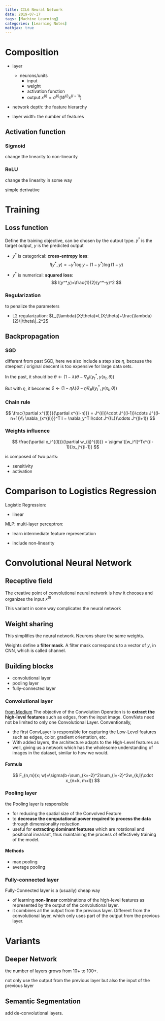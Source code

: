 ```yaml
---
title: CIL6 Neural Network
date: 2019-07-17
tags: [Machine Learning]
categories: [Learning Notes]
mathjax: true
---
```


# Composition

- layer
  - neurons/units
    - input
    - weight
    - activation function
    - output $x^{(l)}=\sigma^{(l)}(W^{(l)}x^{(l-1)})$​

- network depth: the feature hierarchy
- layer width: the number of features

## Activation function

### Sigmoid

change the linearity to non-linearity

### ReLU

change the linearity in some way

simple derivative

# Training

## Loss function

Define the training objective, can be chosen by the output type. $y^*$  is the target output, $y$ is the predicted output

- $y^*$​​ is categorical: **cross-entropy loss**: 
  $$
  l(y^*,y)=-y^* \log y - (1-y^*)\log(1-y)
  $$
  
- $y^*$ is numerical: **squared loss**: 
  $$
  l(y^*,y)=\frac{1}{2}(y^*-y)^2
  $$

### Regularization

to penalize the parameters

- L2 regularization: $L_{\lambda}(X;\theta)=L(X;\theta)+\frac{\lambda}{2}\|\theta\|_2^2$

## Backpropagation

### SGD

different from past SGD, here we also include a step size  $\eta$, because the steepest / original descent is too expensive for large data sets. 

In the past, it should be $\theta\leftarrow (1-\lambda)\theta - \nabla_\theta l(y_t^*, y(x_t, \theta))$

But with $\eta$​​, it becomes $\theta\leftarrow (1-\eta\lambda)\theta - \eta\nabla_\theta l(y_t^*, y(x_t, \theta))$​​

### Chain rule

$$
\frac{\partial x^{(l)}}{\partial x^{(l-n)}} = J^{(l)}\cdot  J^{(l-1)}\cdots  J^{(l-n+1)}\\
\nabla_{x^{(l)}}^T l = \nabla_y^T l\cdot J^{(L)}\cdots J^{(l+1)}
$$

### Weights influence

$$
\frac{\partial x_i^{(l)}}{\partial w_{ij}^{(l)}} = \sigma'([w_i^l]^Tx^{(l-1)})x_j^{(l-1)}
$$

is composed of two parts:

- sensitivity
- activation

# Comparison to Logistics Regression

Logistic Regression:

- linear

MLP: multi-layer perceptron:

- learn intermediate feature representation

- include non-linearity

  

# Convolutional Neural Network

## Receptive field

The creative point of convolutional neural network is how it chooses and organizes the input $x^{(l)}$

This variant in some way complicates the neural network

## Weight sharing

This simplifies the neural network. Neurons share the same weights.

Weights define a **filter mask**. A filter mask corresponds to a vector of $y$, in CNN, which is called channel.

## Building blocks

- convolutional layer
- pooling layer
- fully-connected layer

### Convolutional layer

[from Medium](https://towardsdatascience.com/a-comprehensive-guide-to-convolutional-neural-networks-the-eli5-way-3bd2b1164a53) The objective of the Convolution Operation is to **extract the high-level features** such as edges, from the input image. ConvNets need not be limited to only one Convolutional Layer. Conventionally,

- the first ConvLayer is  responsible for capturing the Low-Level features such as edges, color,  gradient orientation, etc. 
- With added layers, the architecture adapts to the High-Level features as well, giving us a network which has the  wholesome understanding of images in the dataset, similar to how we would.

#### Formula

$$
F_{n,m}(x; w)=\sigma(b+\sum_{k=-2}^2\sum_{l=-2}^2w_{k,l}\cdot x_{n+k, m+l})
$$

### Pooling layer

 the Pooling layer is responsible 

- for reducing the spatial size of the Convolved Feature
- to **decrease the computational power required to process the data** through dimensionality reduction.
- useful for **extracting dominant features** which are rotational and positional invariant, thus maintaining the process of effectively training of the model.

#### Methods

- max pooling
- average pooling

### Fully-connected layer

Fully-Connected layer is a (usually) cheap way 

- of learning **non-linear** combinations of the high-level features as represented by the output of the convolutional layer. 
- it combines all the output from the previous layer. Different from the convolutional layer, which only uses part of the output from the previous layer.

# Variants

## Deeper Network

the number of layers grows from 10+ to 100+.

not only use the output from the previous layer but also the input of the previous layer

## Semantic Segmentation

add de-convolutional layers.